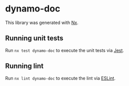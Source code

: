 # dynamo-doc

This library was generated with [Nx](https://nx.dev).

## Running unit tests

Run `nx test dynamo-doc` to execute the unit tests via [Jest](https://jestjs.io).

## Running lint

Run `nx lint dynamo-doc` to execute the lint via [ESLint](https://eslint.org/).
